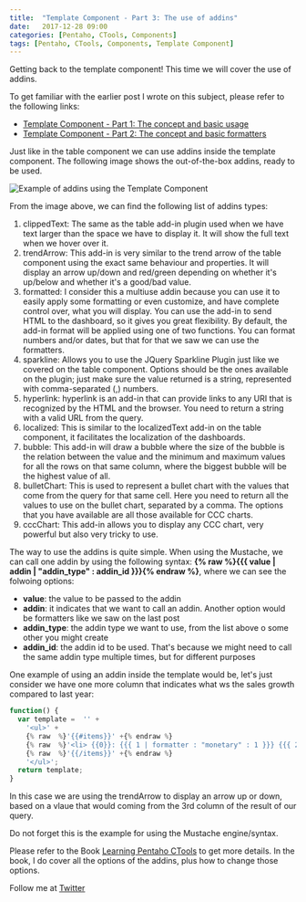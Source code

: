 ```yaml
---
title:  "Template Component - Part 3: The use of addins"
date:   2017-12-28 09:00
categories: [Pentaho, CTools, Components]
tags: [Pentaho, CTools, Components, Template Component]
---
```


Getting back to the template component! This time we will cover the use of addins.

To get familiar with the earlier post I wrote on this subject, please refer to the following links: 

- [Template Component - Part 1: The concept and basic usage](http://mfgaspar.github.io/2017/Template-Component-Part-1/)
- [Template Component - Part 2: The concept and basic formatters](http://mfgaspar.github.io/2017/Template-Component-Part-2/)

Just like in the table component we can use addins inside the template component. The following image shows the out-of-the-box addins, ready to be used. 

![Example of addins using the Template Component](http://mfgaspar.github.io/assets/template_component_3.png) 

From the image above, we can find the following list of addins types:

1. clippedText: The same as the table add-in plugin used when we have text larger than the space we have to display it. It will show the full text when we hover over it.
2. trendArrow: This add-in is very similar to the trend arrow of the table component using the exact same behaviour and properties. It will display an arrow up/down and red/green depending on whether it's up/below and whether it's a good/bad value.
3. formatted: I consider this a multiuse addin because you can use it to easily apply some formatting or even customize, and have complete control over, what you will display. You can use the add-in to send HTML to the dashboard, so it gives you great  flexibility. By default, the add-in format will be applied using one of two functions. You can format numbers and/or dates, but that for that we saw we can use the formatters.
4. sparkline: Allows you to use the JQuery Sparkline Plugin just like we covered on the table component. Options should be the ones available on the plugin; just make sure the value returned is a string, represented with comma-separated (,) numbers.
5. hyperlink: hyperlink is an add-in that can provide links to any URI that is recognized by the HTML and the browser. You need to return a string with a valid URL from the query.
6. localized: This is similar to the localizedText add-in on the table component, it facilitates the localization of the dashboards.
7. bubble: This add-in will draw a bubble where the size of the bubble is the relation between the value and the minimum and maximum values for all the rows on that same column, where the biggest bubble will be the highest value of all.
8. bulletChart: This is used to represent a bullet chart with the values that come from the query for that same cell. Here you need to return all the values to use on the bullet chart, separated by a comma. The options that you have available are all those available for CCC charts.
9. cccChart: This add-in allows you to display any CCC chart, very powerful but also very tricky to use.

The way to use the addins is quite simple. When using the Mustache, we can call one addin by using the following syntax: 
**{% raw  %}{{{ value | addin | "addin_type" : addin_id }}}{% endraw  %}**, where we can see the folwoing options:

- **value**: the value to be passed to the addin
- **addin**: it indicates that we want to call an addin. Another option would be formatters like we saw on the last post
- **addin_type**: the addin type we want to use, from the list above o some other you might create
- **addin_id**: the addin id to be used. That's because we might need to call the same addin type multiple times, but for different purposes

One example of using an addin inside the template would be, let's just consider we have one more column that indicates what ws the sales growth compared to last year:

```js
function() { 
  var template =  '' +
    '<ul>' +
    {% raw  %}'{{#items}}' +{% endraw %}
    {% raw  %}'<li> {{0}}: {{{ 1 | formatter : "monetary" : 1 }}} {{{ 2 | addin : "trendArrrow" : "none"}}} </li>'+{% endraw  %}
    {% raw  %}'{{/items}}' +{% endraw %}
    '</ul>'; 
  return template;
} 
```

In this case we are using the trendArrow to display an arrow up or down, based on a vlaue that would coming from the 3rd column of the result of our query. 

Do not forget this is the example for using the Mustache engine/syntax.

Please refer to the Book [Learning Pentaho CTools](https://www.packtpub.com/big-data-and-business-intelligence/learning-pentaho-ctools) to get more details. In the book, I do cover all the options of the addins, plus how to change those options. 



Follow me at [Twitter](https://twitter.com/migfgaspar)

[Live Insights]: #


